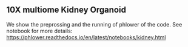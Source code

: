 ## 10X multiome Kidney Organoid

We show the preprossing and the running of phlower of the code. See notebook for more details: https://phlower.readthedocs.io/en/latest/notebooks/kidney.html

